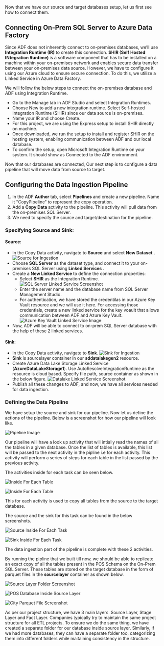 Now that we have our source and target databases setup, let us first see how to connect them.

## Connecting On-Prem SQL Server to Azure Data Factory

Since ADF does not inherently connect to on-premises databases, we’ll use **Integration Runtime (IR)** to create this connection. **SHIR (Self Hosted INtegration Runtime)** is a software component that has to be installed on a machine within your on-premises network and enables secure data transfer between your on-premises data source. However, we have to configure it using our Azure cloud to ensure secure connection. To do this, we utilize a Linked Service in Azure Data Factory.

We will follow the below steps to connect the on-premises database and ADF using Integration Runtime.

- Go to the Manage tab in ADF Studio and select Integration Runtimes.
- Choose New to add a new integration runtime. Select Self-hosted Integration Runtime (SHIR) since our data source is on-premises.
- Name your IR and choose Create.
- For this project, we are using the Express setup to install SHIR directly on machine.
- Once downloaded, we run the setup to install and register SHIR on the hosting system, enabling communication between ADF and our local database.
- To confirm the setup, open Microsoft Integration Runtime on your system. It should show as Connected to the ADF environment.

Now that our databases are connected, Our next step is to configure a data pipeline that will move data from source to target.

## Configuring the Data Ingestion Pipeline

1. In the ADF **Author** tab, select **Pipelines** and create a new pipeline. Name it "CopyPipeline" to represent the copy operation.
2. Add a **Copy Data** activity to the pipeline. This activity will pull data from the on-premises SQL Server.
3. We need to specify the source and target/destination for the pipeline.

### Specifying Source and Sink:

#### Source:

* In the Copy Data activity, navigate to **Source** and select **New Dataset** .
  ![Source for Ingestion](./img/Source%20for%20Data%20Ingestion.png)
* Choose **SQL Server** as the dataset type, and connect it to your on-premises SQL Server using **Linked Services** .
* Create a **New Linked Service** to define the connection properties:
  * Select **SHIR** as the Integration Runtime.
  ![SQL Server Linked Service Screenshot](./img/SQL%20Linked%20Service.png)
  * Enter the server name and the database name from SQL Server Management Studio.
  * For authentication, we have stored the credentilas in our Azure Key Vault resource and we will use it here. For accessing those credentials, create a new linked service for the key voault that allows communication between ADF and Azure Key Vault.
  ![Azure Key Vault Linked Service Image](./img/Key%20Vault%20Linked%20Service.png)
* Now, ADF will be able to connect to on-prem SQL Server database with the help of these 2 linked services.

#### Sink:

* In the Copy Data activity, navigate to **Sink**.
  ![Sink for Ingestion](./img/Sink%20for%20Ingestion.png)
* **Sink** is sourcelayer container in our **sddatalakegen2** resource.
* Create Azure Data Lake Storage Linked Service (**AzureDataLakeStorage1**). Use AutoResolveIntegrationRuntime as the resource is cloud based. Specify file path, source container as shown in the below figure.
  ![Datalake Linked Service Screenshot](./img/DataLake%20Linked%20Service.png)
* Publish all these changes to ADF, and now, we have all services needed for data ingestion.

### Defining the Data Pipeline
We have setup the source and sink for our pipeline. Now let us define the actions of the pipeline. Below is a screenshot for how our pipeline will look like.

![Pipeline Image](./img/Pipeline.png)

Our pipeline will have a look up activity that will intially read the names of all the tables in a given database. Once the list of tables is available, this list will be passed to the next activity in the pipline i.e for each activity. This activity will perform a series of steps for each table in the list passed by the previous activity.

The activities inside for each task can be seen below.

![Inside For Each Table](./img/Inside%20For%20Each%20Table.png)

![Inside For Each Table](./img/Inside%20For%20Each%20Table%202.png)

This for each activity is used to copy all tables from the source to the target database.

The source and the sink for this task can be found in the below screenshots.

![Source Inside For Each Task](./img/Source%20Inside%20For%20Each%20Task.png)

![Sink Inside For Each Task](./img/Sink%20Inside%20For%20Each%20Task.png)

The data ingestion part of the pipeline is complete with these 2 activities.

By running the pipline that we built till now, we should be able to replicate an exact copy of all the tables present in the POS Schema on the On-Prem SQL Server. These tables are stored on the target database in the form of parquet files in the **sourcelayer** container as shown below.

![Source Layer Folder Screenshot](./img/Source%20Layer%20Folders%20Screenshot.png)

![POS Database Inside Source Layer](./img/Source%20Layer%20Parquet%20Files%20Screenshot.png)

![City Parquet File Screenshot](./img/City%20Parquet%20File%20Screenshot.png)

As per our project structure, we have 3 main layers. Source Layer, Stage Layer and Fact Layer. Companies typically try to maintain the same project structure for all ETL projects. To ensure we do the same thing, we have created a separate folder for our database inside source layer. Similarly, if we had more databases, they can have a separate folder too, categorizing them into different folders while maitaining consistency in the structure.